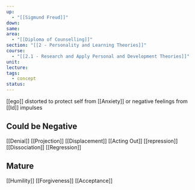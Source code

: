 ```yaml
---
up:
  - "[[Sigmund Freud]]"
down: 
same: 
area:
  - "[[Diploma of Counselling]]"
section: "[[2 - Personality and Learning Theories]]"
course:
  - "[[2.1 - Research and Apply Personal and Development Theories]]"
unit: 
lecture: 
tags:
  - concept
status:
---
```

[[ego]] distorted to protect self from [[Anxiety]] or negative feelings from [[Id]] impulses

## Could be Negative
[[Denial]]
[[Projection]]
[[Displacement]]
[[Acting Out]]
[[repression]]
[[Dissociation]]
[[Regression]]

## Mature
[[Humility]]
[[Forgiveness]]
[[Acceptance]]